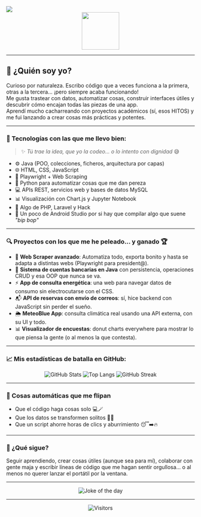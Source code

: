 <!-- Banner animado (puedes cambiar por uno tuyo si quieres) -->
<img src="https://readme-typing-svg.demolab.com/?lines=¡Hola%2C+soy+Holly!;Desarrolladora+en+proceso+de+transformación+digital;Fan+del+backend,+frontend+y+scraping&center=true&width=1000&height=80&color=60FFDD&vCenter=true&size=26&pause=1000" />

<div align="center">
  <img src="https://media.giphy.com/media/Y4z9olnoVl5QI/giphy.gif" width="100px" height="100px">
</div>

---

## 👾 ¿Quién soy yo?

Curioso por naturaleza. Escribo código que a veces funciona a la primera, otras a la tercera... ¡pero siempre acaba funcionando!  
Me gusta trastear con datos, automatizar cosas, construir interfaces útiles y descubrir cómo encajan todas las piezas de una app.  
Aprendí mucho cacharreando con proyectos académicos (sí, esos HITOS) y me fui lanzando a crear cosas más prácticas y potentes.

---

### 🧰 Tecnologías con las que me llevo bien:

> ✨ *Tú trae la idea, que yo la codeo... o lo intento con dignidad* 😅

- ⚙️ Java (POO, colecciones, ficheros, arquitectura por capas)
- 🌐 HTML, CSS, JavaScript
- 🤖 Playwright + Web Scraping
- 🐍 Python para automatizar cosas que me dan pereza
- 💻 APIs REST, servicios web y bases de datos MySQL
- 📊 Visualización con Chart.js y Jupyter Notebook
- 🧠 Algo de PHP, Laravel y Hack
- 📱 Un poco de Android Studio por si hay que compilar algo que suene *"bip bop"*

---

### 🔍 Proyectos con los que me he peleado... y ganado 🏆

- 🤯 **Web Scraper avanzado**: Automatiza todo, exporta bonito y hasta se adapta a distintas webs (Playwright para president@).
- 🏦 **Sistema de cuentas bancarias en Java** con persistencia, operaciones CRUD y esa OOP que nunca se va.
- ⚡ **App de consulta energética**: una web para navegar datos de consumo sin electrocutarse con el CSS.
- 📬 **API de reservas con envío de correos**: sí, hice backend con JavaScript sin perder el sueño.
- 🌦️ **MeteoBlue App**: consulta climática real usando una API externa, con su UI y todo.
- 📊 **Visualizador de encuestas**: donut charts everywhere para mostrar lo que piensa la gente (o al menos la que contesta).

---

### 📈 Mis estadísticas de batalla en GitHub:

<p align="center">
  <img src="https://github-readme-stats.vercel.app/api?username=hollyredfield&show_icons=true&theme=tokyonight" alt="GitHub Stats" />
  <img src="https://github-readme-stats.vercel.app/api/top-langs/?username=hollyredfield&layout=compact&theme=tokyonight" alt="Top Langs" />
  <img src="https://streak-stats.demolab.com/?user=hollyredfield&theme=tokyonight" alt="GitHub Streak" />
</p>

---

### 🤖 Cosas automáticas que me flipan

- Que el código haga cosas solo 💻🪄  
- Que los datos se transformen solitos 🧙‍♀️  
- Que un script ahorre horas de clics y aburrimiento 😴➡️🔥

---

### 🚀 ¿Qué sigue?

Seguir aprendiendo, crear cosas útiles (aunque sea para mí), colaborar con gente maja y escribir líneas de código que me hagan sentir orgullosa... o al menos no querer lanzar el portátil por la ventana.

---

<div align="center">
  <img src="https://readme-jokes.vercel.app/api" alt="Joke of the day" />
</div>

---

<!-- Visitas -->
<p align="center">
  <img src="https://komarev.com/ghpvc/?username=hollyredfield&color=blue" alt="Visitors" />
</p>
